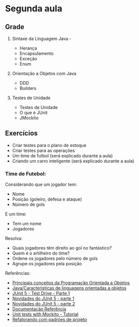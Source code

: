 # Segunda aula

## Grade

1. Sintaxe da Linguagem Java - 
   - Herança
   - Encapsulamento
   - Exceção
   - Enum

   

2. Orientação a Objetos com Java
   - DDD
   - Builders

3. Testes de Unidade
   - Testes de Unidade
   - O que é JUnit
   - JMockito

## Exercícios

* Criar testes para o plano de estoque
* Criar testes para as operações
* Um time de futbol (será explicado durante a aula)
* Criando um carro inteligente (será explicado durante a aula)


### Time de Futebol:

Considerando que um jogador tem: 
* Nome
* Posição (goleiro, defesa e ataque)
* Número de gols

E um time:
* Tem um nome
* Jogadores

Resolva:

* Quais jogadores têm direito ao gol no fantástico?
* Quem é o artilheiro do time?
* Ordene os jogadores pelo número de gols
* Agrupe os jogadores pela posição


Referências:

* [Principais conceitos da Programação Orientada a Objetos
](https://www.devmedia.com.br/principais-conceitos-da-programacao-orientada-a-objetos/32285)
* [Java/Características de linguagens orientadas a objetos
](https://pt.wikibooks.org/wiki/Java/Caracter%C3%ADsticas_de_linguagens_orientadas_a_objetos)
* [JUnit 5 - Test Drive - Parte 1](https://www.infoq.com/br/articles/JUnit-5-Early-Test-Drive)
* [Novidades do JUnit 5 - parte 1](https://engenharia.elo7.com.br/novidades-do-junit-5-parte-1/)
* [Novidades do JUnit 5 - parte 2](https://engenharia.elo7.com.br/novidades-do-junit-5-parte-2/)
* [Documentação Referência](https://junit.org/junit5/docs/current/user-guide/)
* [Unit tests with Mockito - Tutorial](http://www.vogella.com/tutorials/Mockito/article.html)
* [Refatorando com padrões de projeto](https://www.casadocodigo.com.br/products/livro-refatoracao-java)

